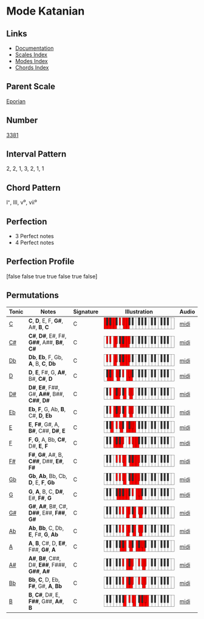 # Mode Katanian

## Links

- [Documentation](index.md)
- [Scales Index](Scales.md)
- [Modes Index](Modes.md)
- [Chords Index](Chords.md)

## Parent Scale

[Eporian](ScaleEporian.md)

## Number

[3381](https://ianring.com/musictheory/scales/3381)

## Interval Pattern

2, 2, 1, 3, 2, 1, 1

## Chord Pattern

I⁺, III, v⁰, vii⁰

## Perfection

- 3 Perfect notes
- 4 Perfect notes

## Perfection Profile

[false false true true false true false]

## Permutations

| Tonic | Notes | Signature | Illustration | Audio |
|-------|-------|-----------|--------------|-------|
| [C](ModeCNaturalKatanian.md) | **C**, **D**, E, F, **G#**, A#, **B**, **C** | C | ![CNaturalKatanian](ModeCNaturalKatanian.png) | [midi](https://github.com/edipermadi/music/blob/main/docs/ModeCNaturalKatanian.mid?raw=true) |
| [C#](ModeCSharpKatanian.md) | **C#**, **D#**, E#, F#, **G##**, A##, **B#**, **C#** | C | ![CSharpKatanian](ModeCSharpKatanian.png) | [midi](https://github.com/edipermadi/music/blob/main/docs/ModeCSharpKatanian.mid?raw=true) |
| [Db](ModeDFlatKatanian.md) | **Db**, **Eb**, F, Gb, **A**, B, **C**, **Db** | C | ![DFlatKatanian](ModeDFlatKatanian.png) | [midi](https://github.com/edipermadi/music/blob/main/docs/ModeDFlatKatanian.mid?raw=true) |
| [D](ModeDNaturalKatanian.md) | **D**, **E**, F#, G, **A#**, B#, **C#**, **D** | C | ![DNaturalKatanian](ModeDNaturalKatanian.png) | [midi](https://github.com/edipermadi/music/blob/main/docs/ModeDNaturalKatanian.mid?raw=true) |
| [D#](ModeDSharpKatanian.md) | **D#**, **E#**, F##, G#, **A##**, B##, **C##**, **D#** | C | ![DSharpKatanian](ModeDSharpKatanian.png) | [midi](https://github.com/edipermadi/music/blob/main/docs/ModeDSharpKatanian.mid?raw=true) |
| [Eb](ModeEFlatKatanian.md) | **Eb**, **F**, G, Ab, **B**, C#, **D**, **Eb** | C | ![EFlatKatanian](ModeEFlatKatanian.png) | [midi](https://github.com/edipermadi/music/blob/main/docs/ModeEFlatKatanian.mid?raw=true) |
| [E](ModeENaturalKatanian.md) | **E**, **F#**, G#, A, **B#**, C##, **D#**, **E** | C | ![ENaturalKatanian](ModeENaturalKatanian.png) | [midi](https://github.com/edipermadi/music/blob/main/docs/ModeENaturalKatanian.mid?raw=true) |
| [F](ModeFNaturalKatanian.md) | **F**, **G**, A, Bb, **C#**, D#, **E**, **F** | C | ![FNaturalKatanian](ModeFNaturalKatanian.png) | [midi](https://github.com/edipermadi/music/blob/main/docs/ModeFNaturalKatanian.mid?raw=true) |
| [F#](ModeFSharpKatanian.md) | **F#**, **G#**, A#, B, **C##**, D##, **E#**, **F#** | C | ![FSharpKatanian](ModeFSharpKatanian.png) | [midi](https://github.com/edipermadi/music/blob/main/docs/ModeFSharpKatanian.mid?raw=true) |
| [Gb](ModeGFlatKatanian.md) | **Gb**, **Ab**, Bb, Cb, **D**, E, **F**, **Gb** | C | ![GFlatKatanian](ModeGFlatKatanian.png) | [midi](https://github.com/edipermadi/music/blob/main/docs/ModeGFlatKatanian.mid?raw=true) |
| [G](ModeGNaturalKatanian.md) | **G**, **A**, B, C, **D#**, E#, **F#**, **G** | C | ![GNaturalKatanian](ModeGNaturalKatanian.png) | [midi](https://github.com/edipermadi/music/blob/main/docs/ModeGNaturalKatanian.mid?raw=true) |
| [G#](ModeGSharpKatanian.md) | **G#**, **A#**, B#, C#, **D##**, E##, **F##**, **G#** | C | ![GSharpKatanian](ModeGSharpKatanian.png) | [midi](https://github.com/edipermadi/music/blob/main/docs/ModeGSharpKatanian.mid?raw=true) |
| [Ab](ModeAFlatKatanian.md) | **Ab**, **Bb**, C, Db, **E**, F#, **G**, **Ab** | C | ![AFlatKatanian](ModeAFlatKatanian.png) | [midi](https://github.com/edipermadi/music/blob/main/docs/ModeAFlatKatanian.mid?raw=true) |
| [A](ModeANaturalKatanian.md) | **A**, **B**, C#, D, **E#**, F##, **G#**, **A** | C | ![ANaturalKatanian](ModeANaturalKatanian.png) | [midi](https://github.com/edipermadi/music/blob/main/docs/ModeANaturalKatanian.mid?raw=true) |
| [A#](ModeASharpKatanian.md) | **A#**, **B#**, C##, D#, **E##**, F###, **G##**, **A#** | C | ![ASharpKatanian](ModeASharpKatanian.png) | [midi](https://github.com/edipermadi/music/blob/main/docs/ModeASharpKatanian.mid?raw=true) |
| [Bb](ModeBFlatKatanian.md) | **Bb**, **C**, D, Eb, **F#**, G#, **A**, **Bb** | C | ![BFlatKatanian](ModeBFlatKatanian.png) | [midi](https://github.com/edipermadi/music/blob/main/docs/ModeBFlatKatanian.mid?raw=true) |
| [B](ModeBNaturalKatanian.md) | **B**, **C#**, D#, E, **F##**, G##, **A#**, **B** | C | ![BNaturalKatanian](ModeBNaturalKatanian.png) | [midi](https://github.com/edipermadi/music/blob/main/docs/ModeBNaturalKatanian.mid?raw=true) |
